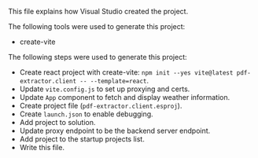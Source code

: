 This file explains how Visual Studio created the project.

The following tools were used to generate this project:
- create-vite

The following steps were used to generate this project:
- Create react project with create-vite: `npm init --yes vite@latest pdf-extractor.client -- --template=react`.
- Update `vite.config.js` to set up proxying and certs.
- Update `App` component to fetch and display weather information.
- Create project file (`pdf-extractor.client.esproj`).
- Create `launch.json` to enable debugging.
- Add project to solution.
- Update proxy endpoint to be the backend server endpoint.
- Add project to the startup projects list.
- Write this file.
